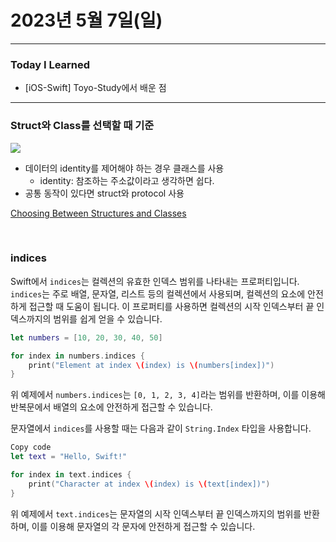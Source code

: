 # 2023년 5월 7일(일)

---

### Today I Learned 

- [iOS-Swift] Toyo-Study에서 배운 점 

---

### Struct와 Class를 선택할 때 기준 

![](https://user-images.githubusercontent.com/74762699/236679912-f399574d-1073-4c16-8a9f-df160b4987b4.png)

- 데이터의 identity를 제어해야 하는 경우 클래스를 사용 
  - identity: 참조하는 주소값이라고 생각하면 쉽다.
- 공통 동작이 있다면 struct와 protocol 사용

[Choosing Between Structures and Classes](https://developer.apple.com/documentation/swift/choosing-between-structures-and-classes)

<br/>

### indices

Swift에서 `indices`는 컬렉션의 유효한 인덱스 범위를 나타내는 프로퍼티입니다. `indices`는 주로 배열, 문자열, 리스트 등의 컬렉션에서 사용되며, 컬렉션의 요소에 안전하게 접근할 때 도움이 됩니다. 이 프로퍼티를 사용하면 컬렉션의 시작 인덱스부터 끝 인덱스까지의 범위를 쉽게 얻을 수 있습니다.

```swift
let numbers = [10, 20, 30, 40, 50]

for index in numbers.indices {
    print("Element at index \(index) is \(numbers[index])")
}
```

위 예제에서 `numbers.indices`는 `[0, 1, 2, 3, 4]`라는 범위를 반환하며, 이를 이용해 반복문에서 배열의 요소에 안전하게 접근할 수 있습니다.

문자열에서 `indices`를 사용할 때는 다음과 같이 `String.Index` 타입을 사용합니다.

```swift
Copy code
let text = "Hello, Swift!"

for index in text.indices {
    print("Character at index \(index) is \(text[index])")
}
```

위 예제에서 `text.indices`는 문자열의 시작 인덱스부터 끝 인덱스까지의 범위를 반환하며, 이를 이용해 문자열의 각 문자에 안전하게 접근할 수 있습니다.